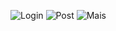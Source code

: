 ![Login](https://github.com/user-attachments/assets/aa7ac292-a860-4106-8da0-6fc9c947474a)
![Post](https://github.com/user-attachments/assets/c592b481-ca40-4a60-9d3d-78e896dc5dec)
![Mais](https://github.com/user-attachments/assets/5b763070-8c94-447e-b0a2-a150cc92a10d)
